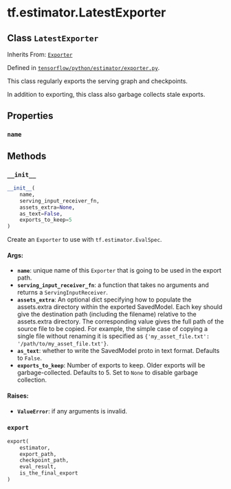 <div itemscope itemtype="http://developers.google.com/ReferenceObject">
<meta itemprop="name" content="tf.estimator.LatestExporter" />
<meta itemprop="property" content="name"/>
<meta itemprop="property" content="__init__"/>
<meta itemprop="property" content="export"/>
</div>

# tf.estimator.LatestExporter

## Class `LatestExporter`

Inherits From: [`Exporter`](../../tf/estimator/Exporter.md)



Defined in [`tensorflow/python/estimator/exporter.py`](https://www.tensorflow.org/code/tensorflow/python/estimator/exporter.py).

This class regularly exports the serving graph and checkpoints.

In addition to exporting, this class also garbage collects stale exports.

## Properties

<h3 id="name"><code>name</code></h3>





## Methods

<h3 id="__init__"><code>__init__</code></h3>

``` python
__init__(
    name,
    serving_input_receiver_fn,
    assets_extra=None,
    as_text=False,
    exports_to_keep=5
)
```

Create an `Exporter` to use with `tf.estimator.EvalSpec`.

#### Args:

* <b>`name`</b>: unique name of this `Exporter` that is going to be used in the
    export path.
* <b>`serving_input_receiver_fn`</b>: a function that takes no arguments and returns
    a `ServingInputReceiver`.
* <b>`assets_extra`</b>: An optional dict specifying how to populate the assets.extra
    directory within the exported SavedModel.  Each key should give the
    destination path (including the filename) relative to the assets.extra
    directory.  The corresponding value gives the full path of the source
    file to be copied.  For example, the simple case of copying a single
    file without renaming it is specified as
    `{'my_asset_file.txt': '/path/to/my_asset_file.txt'}`.
* <b>`as_text`</b>: whether to write the SavedModel proto in text format. Defaults to
    `False`.
* <b>`exports_to_keep`</b>: Number of exports to keep.  Older exports will be
   garbage-collected.  Defaults to 5.  Set to `None` to disable garbage
   collection.


#### Raises:

* <b>`ValueError`</b>: if any arguments is invalid.

<h3 id="export"><code>export</code></h3>

``` python
export(
    estimator,
    export_path,
    checkpoint_path,
    eval_result,
    is_the_final_export
)
```





